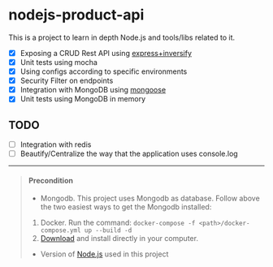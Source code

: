 # nodejs-product-api

This is a project to learn in depth Node.js and tools/libs related to it.

- [X] Exposing a CRUD Rest API using [express+inversify](http://inversify.io/)
- [X] Unit tests using mocha
- [X] Using configs according to specific environments
- [X] Security Filter on endpoints
- [X] Integration with MongoDB using [mongoose](https://mongoosejs.com/)
- [X] Unit tests using MongoDB in memory

## TODO <br>
- [ ] Integration with redis
- [ ] Beautify/Centralize the way that the application uses console.log

___

> #### Precondition <br>
> - Mongodb. This project uses Mongodb as database. Follow above the two easiest ways to get the Mongodb installed:
>  1. Docker. Run the command: ```docker-compose -f <path>/docker-compose.yml up --build -d```
>  2. [Download](https://www.mongodb.com/download-center/community) and install directly in your computer.
> 
> - Version of [Node.js](https://nodejs.org/download/release/v12.9.1/) used in this project

